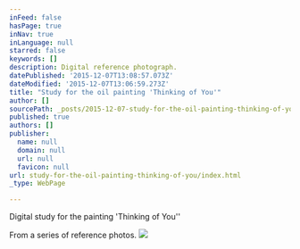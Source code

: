 ```yaml
---
inFeed: false
hasPage: true
inNav: true
inLanguage: null
starred: false
keywords: []
description: Digital reference photograph.
datePublished: '2015-12-07T13:08:57.073Z'
dateModified: '2015-12-07T13:06:59.273Z'
title: "Study for the oil painting 'Thinking of You'"
author: []
sourcePath: _posts/2015-12-07-study-for-the-oil-painting-thinking-of-you.md
published: true
authors: []
publisher:
  name: null
  domain: null
  url: null
  favicon: null
url: study-for-the-oil-painting-thinking-of-you/index.html
_type: WebPage

---
```

Digital study for the painting 'Thinking of You''

From a series of reference photos.  ![](https://the-grid-user-content.s3-us-west-2.amazonaws.com/b2cd10c8-bd3a-4b44-93b8-287334b27928.jpg)